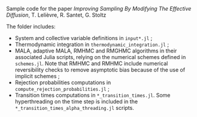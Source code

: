 Sample code for the paper *Improving Sampling By Modifying The Effective Diffusion*, T. Lelièvre, R. Santet, G. Stoltz

The folder includes:
- System and collective variable definitions in `input*.jl` ;
- Thermodynamic integration in `thermodynamic_integration.jl` ;
- MALA, adaptive MALA, RMHMC and RMGHMC algorithms in their associated Julia scripts, relying on the numerical schemes defined in `schemes.jl`. Note that RMHMC and RMHMC include numerical reversibility checks to remove asymptotic bias because of the use of implicit schemes ;
- Rejection probabilities computations in `compute_rejection_probabilities.jl` ;
- Transition times computations in `*_transition_times.jl`. Some hyperthreading on the time step is included in the `*_transition_times_alpha_threading.jl` scripts.